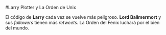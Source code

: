#Larry Plotter y La Orden de Unix

El código  de **Larry** cada vez se vuelve más peligroso.
**Lord Ballmermort** y sus *followers* tienen más *retweets*.
La Orden del Fenix luchará por el bien del mundo.
